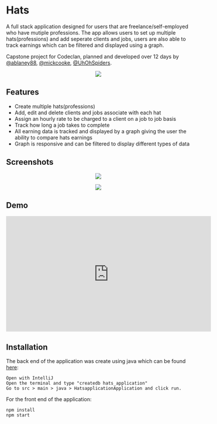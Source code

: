 # Hats

A full stack application designed for users that are freelance/self-employed who have mutiple professions. The app allows users to set up multiple hats(professions) and add seperate clients and jobs, users are also able to track earnings which can be filtered and displayed using a graph.

Capstone project for Codeclan, planned and developed over 12 days by [@ablaney88](https://github.com/ablaney88), [@mickcooke](https://github.com/mickcooke), [@UhOhSpiders](https://github.com/UhOhSpiders).

<div align="center">

![](https://i.imgur.com/DTs3mPw.png)
</div>

## Features

* Create multiple hats(professions)
* Add, edit and delete clients and jobs associate with each hat
* Assign an hourly rate to be charged to a client on a job to job basis
* Track how long a job takes to complete
* All earning data is tracked and displayed by a graph giving the user the ability to compare hats earnings
* Graph is responsive and can be filtered to display different types of data

## Screenshots

<div align="center">


![](https://i.imgur.com/ZD4A3Yf.png)

![](https://i.imgur.com/Udv21K5.png)
</div>

## Demo

<div align="center">

<iframe width="560" height="315" src="https://www.youtube.com/embed/mRAXR4tXDKM?si=nDqEyoKYPRn-XHwa" title="YouTube video player" frameborder="0" allow="accelerometer; autoplay; clipboard-write; encrypted-media; gyroscope; picture-in-picture; web-share" allowfullscreen></iframe>
</div>

## Installation

The back end of the application was create using java which can be found [here](https://github.com/mickcooke/Capstone_Hats_app):
```
Open with IntelliJ
Open the terminal and type "createdb hats_application"
Go to src > main > java > HatsapplicationApplication and click run.
```

For the front end of the application:
```
npm install
npm start
```
